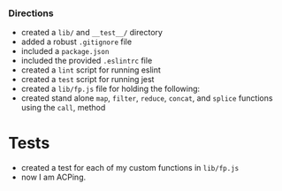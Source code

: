 ### Directions  
  * created a `lib/` and `__test__/` directory  
  * added a robust `.gitignore` file  
  * included a `package.json`  
  * included the provided `.eslintrc` file  
  * created a `lint` script for running eslint  
  * created a `test` script for running jest  
  * created a `lib/fp.js` file for holding the following:  
  * created stand alone `map`, `filter`, `reduce`, `concat`, and `splice` functions using the `call`, method  

# Tests
  * created a test for each of my custom functions in `lib/fp.js`  
  * now I am ACPing.
